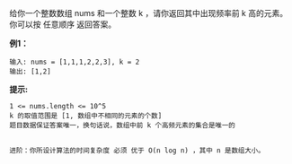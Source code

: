 给你一个整数数组 nums 和一个整数 k ，请你返回其中出现频率前 k 高的元素。你可以按 任意顺序 返回答案。

**例1：**
```
输入: nums = [1,1,1,2,2,3], k = 2
输出: [1,2]
```


**提示:**
```
1 <= nums.length <= 10^5
k 的取值范围是 [1, 数组中不相同的元素的个数]
题目数据保证答案唯一，换句话说，数组中前 k 个高频元素的集合是唯一的
 

进阶：你所设计算法的时间复杂度 必须 优于 O(n log n) ，其中 n 是数组大小。
```

